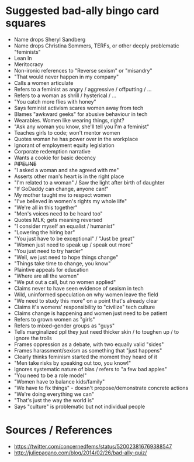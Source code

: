 
# Suggested bad-ally bingo card squares

- Name drops Sheryl Sandberg
- Name drops Christina Sommers, TERFs, or other deeply problematic "feminists"
- Lean In
- Meritocracy
- Non-ironic references to "Reverse sexism" or "misandry"
- "That would never happen in my company"
- Calls a women articulate
- Refers to a feminist as angry / aggressive / offputting / …
- Refers to a woman as shrill / hysterical / …
- "You catch more flies with honey"
- Says feminist activism scares women away from tech
- Blames "awkward geeks" for abusive behaviour in tech
- Wearables. Women like wearing things, right?
- "Ask any woman you know, she'll tell you I'm a feminist"
- Teaches girls to code; won't mentor women
- Quotes woman he has power over in the workplace
- Ignorant of employment equity legislation
- Corporate redemption narrative
- Wants a cookie for basic decency
- ~~PIPELINE~~
- "I asked a woman and she agreed with me"
- Asserts other man's heart is in the right place
- "I'm related to a woman" / Saw the light after birth of daughter
- "If GoDaddy can change, anyone can!"
- My mother taught me to respect women
- "I've believed in women's rights my whole life"
- "We're all in this together"
- "Men's voices need to be heard too"
- Quotes MLK; gets meaning reversed
- "I consider myself an equalist / humanist"
- "Lowering the hiring bar"
- "You just have to be exceptional" / "Just be great"
- "Women just need to speak up / speak out more"
- "You just need to try harder"
- "Well, we just need to hope things change"
- "Things take time to change, you know"
- Plaintive appeals for education
- "Where are all the women"
- "We put out a call, but no women applied"
- Claims never to have seen evidence of sexism in tech
- Wild, uninformed speculation on why women leave the field
- "We need to study this more" on a point that's already clear
- Claims it's womens' responsibility to "civilize" tech culture
- Claims change is happening and women just need to be patient
- Refers to grown women as "girls"
- Refers to mixed-gender groups as "guys"
- Tells marginalized ppl they just need thicker skin / to toughen up / to ignore the trolls
- Frames oppression as a debate, with two equally valid "sides"
- Frames harassment/sexism as something that "just happens"
- Clearly thinks feminism started the moment they heard of it
- "Men take risks by speaking out too, you know!"
- Ignores systematic nature of bias / refers to "a few bad apples"
- "You need to be a role model"
- "Women have to balance kids/family"
- "We have to fix things" - doesn't propose/demonstrate concrete actions
- "We're doing everything we can"
- "That's just the way the world is"
- Says "culture" is problematic but not individual people

# Sources / References

- https://twitter.com/concernedfems/status/520023816769388547
- http://juliepagano.com/blog/2014/02/26/bad-ally-quiz/
